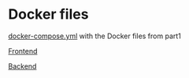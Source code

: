 # Docker files
[docker-compose.yml](Exercise2_3/docker-compose.yml) with the Docker files from part1

[Frontend](https://github.com/knikkane/Devops_with_Docker/blob/main/Part1/Exercise1_14/Frontend/Dockerfile)

[Backend](https://github.com/knikkane/Devops_with_Docker/blob/main/Part1/Exercise1_14/Backend/Dockerfile)

